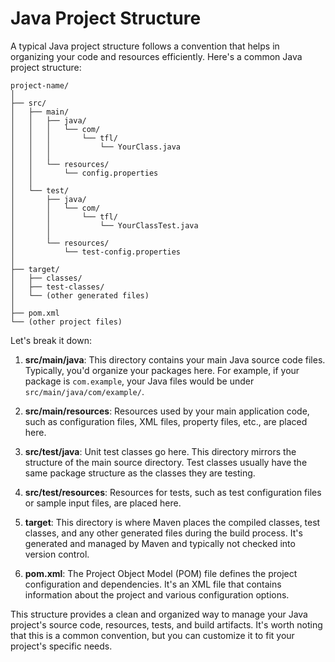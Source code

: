 # Java Project Structure

A typical Java project structure follows a convention that helps in organizing your code and resources efficiently. Here's a common Java project structure:

```
project-name/
│
├── src/
│   ├── main/
│   │   ├── java/
│   │   │   └── com/
│   │   │       └── tfl/
│   │   │           └── YourClass.java
│   │   │
│   │   └── resources/
│   │       └── config.properties
│   │
│   └── test/
│       ├── java/
│       │   └── com/
│       │       └── tfl/
│       │           └── YourClassTest.java
│       │
│       └── resources/
│           └── test-config.properties
│
├── target/
│   ├── classes/
│   ├── test-classes/
│   └── (other generated files)
│
├── pom.xml
└── (other project files)
```

Let's break it down:

1. **src/main/java**: This directory contains your main Java source code files. Typically, you'd organize your packages here. For example, if your package is `com.example`, your Java files would be under `src/main/java/com/example/`.

2. **src/main/resources**: Resources used by your main application code, such as configuration files, XML files, property files, etc., are placed here.

3. **src/test/java**: Unit test classes go here. This directory mirrors the structure of the main source directory. Test classes usually have the same package structure as the classes they are testing.

4. **src/test/resources**: Resources for tests, such as test configuration files or sample input files, are placed here.

5. **target**: This directory is where Maven places the compiled classes, test classes, and any other generated files during the build process. It's generated and managed by Maven and typically not checked into version control.

6. **pom.xml**: The Project Object Model (POM) file defines the project configuration and dependencies. It's an XML file that contains information about the project and various configuration options.

This structure provides a clean and organized way to manage your Java project's source code, resources, tests, and build artifacts. It's worth noting that this is a common convention, but you can customize it to fit your project's specific needs.   